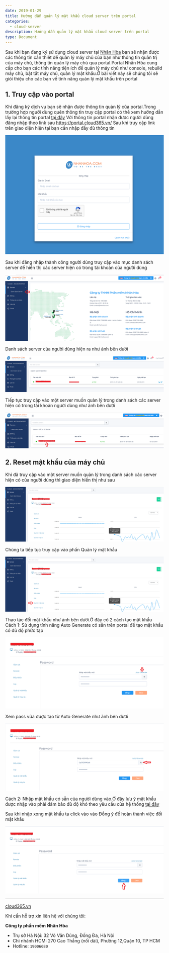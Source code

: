 ```yaml
---
date: 2019-01-29
title: Hướng dẫn quản lý mật khẩu cloud server trên portal
categories:
  - cloud-server
description: Hướng dẫn quản lý mật khẩu cloud server trên portal
type: Document
---
```


Sau khi bạn đang ký sử dụng cloud server tại <a href="https://nhanhoa.com/may-chu/may-chu-ao-vps.html" target="_blank">Nhân Hòa</a> bạn sẽ nhận được các thông tin cần thiết để quản lý máy chủ của bạn như thông tin quản trị của máy chủ, thông tin quản lý máy chủ qua portal.Portal Nhân Hòa cung cấp cho bạn các tính năng tiện ích để quản lý máy chủ như console, rebuild máy chủ, bật tắt máy chủ, quản lý mật khẩu.Ở bài viết này sẽ chúng tôi sẽ giói thiệu cho các bạn về tính năng quản lý mật khẩu trên portal

## 1. Truy cập vào portal

Khi đăng ký dịch vụ bạn sẽ nhận được thông tin quản lý của portal.Trong trường hợp người dùng quên thông tin truy cập portal có thể xem hướng dẫn lấy lại thông tin portal <a href="https://support.cloud365.vn/account-settings/khoi-phuc-mat-khau-portal/">tại đây</a>
Với thông tin portal nhận được người dùng đăng nhập theo link sau <a href="https://portal.cloud365.vn/">https://portal.cloud365.vn/</a>
Sau khi truy cập link trên giao diện hiện tại bạn cần nhập đầy đủ thông tin

![](/images/img-quan-ly-mat-khau-portal/1.png)

Sau khi đăng nhập thành công người dùng truy cập vào mục danh sách server để hiển thị các server hiện có trong tài khoản của người dùng

![](/images/img-quan-ly-mat-khau-portal/2.png)

Danh sách server của người dùng hiện ra như ảnh bên dưới

![](/images/img-quan-ly-mat-khau-portal/3.png)

Tiếp tục truy cập vào một server muốn quản lý trong danh sách các server hiện có trong tài khoản người dùng như ảnh bên dưới

![](/images/img-quan-ly-mat-khau-portal/4.png)

## 2. Reset mật khẩu của máy chủ

Khi đã truy cập vào một server muốn quản lý trong danh sách các server hiện có của người dùng thì giao diện hiển thị như sau

![](/images/img-quan-ly-mat-khau-portal/5.png)

Chúng ta tiếp tục truy cập vào phần Quản lý mật khẩu

![](/images/img-quan-ly-mat-khau-portal/6.png)

Thao tác đổi mật khẩu như ảnh bên dưới.Ở đây có 2 cách tạo mật khẩu
Cách 1: 
Sử dụng tính năng Auto Generate có sẵn trên portal để tạo mật khẩu có đủ độ phức tạp

![](/images/img-quan-ly-mat-khau-portal/7.png)

Xem pass vừa được tạo từ Auto Generate như ảnh bên dưới

![](/images/img-quan-ly-mat-khau-portal/8.png)

Cách 2:
Nhập mật khẩu có sẵn của người dùng vào.Ở đây lưu ý mật khẩu được nhập vào phải đảm bảo đủ độ khó theo yêu cầu của hệ thống <a href="https://support.cloud365.vn/policy/chinh-sach-mat-khau-portal/">tại đây</a>

Sau khi nhập xong mật khẩu ta click vào vào Đồng ý để hoàn thành việc đổi mật khẩu

![](/images/img-quan-ly-mat-khau-portal/9.png)

---
<a href="https://cloud365.vn/" target="_blank">cloud365.vn</a>

Khi cần hỗ trợ xin liên hệ với chúng tôi:

**Công ty phần mềm Nhân Hòa**
- Trụ sở Hà Nội: 32 Võ Văn Dũng, Đống Đa, Hà Nội
- Chi nhánh HCM: 270 Cao Thắng (nối dài), Phường 12,Quận 10, TP HCM
- Hotline: `19006680`